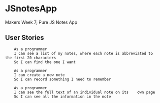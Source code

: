 # JSnotesApp
Makers Week 7; Pure JS Notes App

## User Stories 
```
	As a programmer
	I can see a list of my notes, where each note is abbreviated to the first 20 characters
	So I can find the one I want
	
	As a programmer
	I can create a new note
	So I can record something I need to remember
	
	As a programmer
	I can see the full text of an individual note on its 	own page
	So I can see all the information in the note
```

